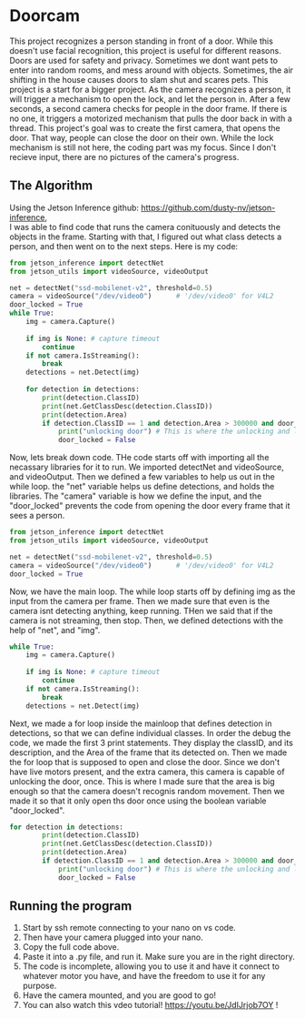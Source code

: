 # Doorcam
This project recognizes a person standing in front of a door. While this doesn't use facial recognition, this project is useful for different reasons. Doors are used for safety and privacy. Sometimes we dont want pets to enter into random rooms, and mess around with objects. Sometimes, the air shifting in the house causes doors to slam shut and scares pets. This project is a start for a bigger project. As the camera recognizes a person, it will trigger a mechanism to open the lock, and let the person in. After a few seconds, a second camera checks for people in the door frame. If there is no one, it triggers a motorized mechanism that pulls the door back in with a thread. This project's goal was to create the first camera, that opens the door. That way, people can close the door on their own. While the lock mechanism is still not here, the coding part was my focus.  Since I don't recieve input, there are no pictures of the camera's progress.
## The Algorithm
Using the Jetson Inference github: https://github.com/dusty-nv/jetson-inference,  
I was able to find code that runs the camera conituously and detects the objects in the frame. Starting with that, I figured out what class detects a person, and then went on to the next steps. Here is my code:
```python
from jetson_inference import detectNet
from jetson_utils import videoSource, videoOutput

net = detectNet("ssd-mobilenet-v2", threshold=0.5)
camera = videoSource("/dev/video0")      # '/dev/video0' for V4L2
door_locked = True
while True:
    img = camera.Capture()
    
    if img is None: # capture timeout
        continue
    if not camera.IsStreaming():
        break
    detections = net.Detect(img)
    
    for detection in detections:
        print(detection.ClassID)
        print(net.GetClassDesc(detection.ClassID))
        print(detection.Area)
        if detection.ClassID == 1 and detection.Area > 300000 and door_locked:
            print("unlocking door") # This is where the unlocking and locking actually happens.
            door_locked = False
```
Now, lets break down code. THe code starts off with importing all the necassary libraries for it to run. We imported detectNet and videoSource, and videoOutput. Then we defined a few variables to help us out in the while loop. the "net" variable helps us define detections, and holds the libraries. The "camera" variable is how we define the input, and the "door_locked" prevents the code from opening the door every frame that it sees a person. 
```python
from jetson_inference import detectNet
from jetson_utils import videoSource, videoOutput

net = detectNet("ssd-mobilenet-v2", threshold=0.5)
camera = videoSource("/dev/video0")      # '/dev/video0' for V4L2
door_locked = True
```
Now, we have the main loop. The while loop starts off by defining img as the input from the camera per frame. Then we made sure that even is the camera isnt detecting anything, keep running. THen we said that if the camera is not streaming, then stop. Then, we defined detections with the help of "net", and "img".
``` python
while True:
    img = camera.Capture()
    
    if img is None: # capture timeout
        continue
    if not camera.IsStreaming():
        break
    detections = net.Detect(img)

```
Next, we made a for loop inside the mainloop that defines detection in detections, so that we can define individual classes. In order the debug the code, we made the first 3 print statements. They display the classID, and its description, and the Area of the frame that its detected on. Then we made the for loop that is supposed to open and close the door. Since we don't have live motors present, and the extra camera, this camera is capable of unlocking the door, once. This is where I made sure that the area is big enough so that the camera doesn't recognis random movement. Then we made it so that it only open ths door once  using the boolean variable "door_locked".
```python
for detection in detections:
        print(detection.ClassID)
        print(net.GetClassDesc(detection.ClassID))
        print(detection.Area)
        if detection.ClassID == 1 and detection.Area > 300000 and door_locked:
            print("unlocking door") # This is where the unlocking and locking actually happens.
            door_locked = False
```
## Running the program 
1) Start by ssh remote connecting to your nano on vs code.
2) Then have your camera plugged into your nano.
3) Copy the full code above.
4) Paste it into a .py file, and run it. Make sure you are in the right directory.
5) The code is incomplete, allowing you to use it and have it connect to whatever motor you have, and have the freedom to use it for any purpose.
6) Have the camera mounted, and you are good to go!
7) You can also watch this vdeo tutorial! https://youtu.be/JdIJrjob7OY !
   
